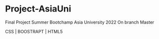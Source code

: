 # Project-AsiaUni
Final Project Summer Bootchamp Asia University 2022
On branch Master

CSS | BOOSTRAPT | HTML5 
